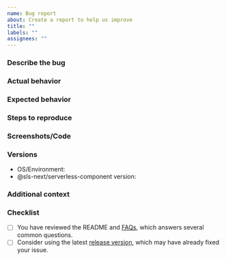 ```yaml
---
name: Bug report
about: Create a report to help us improve
title: ""
labels: ""
assignees: ""
---
```


<!-- Thank you for submitting a bug report! Please use the below template to help structure your report. -->

### Describe the bug

<!-- A clear and concise description of what the bug is. -->

### Actual behavior

<!-- A clear and concise description of what actually happened. -->

### Expected behavior

<!-- A clear and concise description of what you expected to happen. -->

### Steps to reproduce

<!-- Add steps to reproduce the actual behavior. -->

### Screenshots/Code

<!-- If applicable, add screenshots or a minimal repro (e.g code snippet or repository) to help explain your problem. -->

### Versions

<!-- Please add your OS and @sls-next/serverless-component versions below. -->

- OS/Environment:
- @sls-next/serverless-component version:

### Additional context

<!-- Add any other context about the problem here. -->

### Checklist

<!-- Please review the following checklist before submitting the issue. -->

- [ ] You have reviewed the README and [FAQs](https://github.com/serverless-nextjs/serverless-next.js#faq), which answers several common questions.
- [ ] Consider using the latest [release version](https://github.com/serverless-nextjs/serverless-next.js/releases), which may have already fixed your issue.
